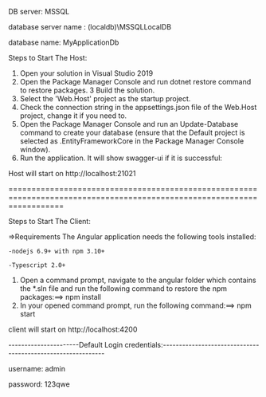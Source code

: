 

DB server: MSSQL

database server name : (localdb)\\MSSQLLocalDB

database name: MyApplicationDb

Steps to Start The Host:
1. Open your solution in Visual Studio 2019
2. Open the Package Manager Console and run dotnet restore command to restore packages.
3  Build the solution.
4. Select the 'Web.Host' project as the startup project.
5. Check the connection string in the appsettings.json file of the Web.Host project, change it if you need to.
6. Open the Package Manager Console and run an Update-Database command to create your database (ensure that the Default project is selected as .EntityFrameworkCore in the Package Manager Console window).
7. Run the application. It will show swagger-ui if it is successful:


Host will start on http://localhost:21021

========================================================================================================================

Steps to Start The Client:

=>Requirements
  The Angular application needs the following tools installed:
  
	-nodejs 6.9+ with npm 3.10+
	
	-Typescript 2.0+
	
	

1. Open a command prompt, navigate to the angular folder which contains the *.sln file and run the following command to restore the npm packages:==> npm install
2. In your opened command prompt, run the following command:==> npm start

client will start on http://localhost:4200

----------------------Default Login credentials:------------------------------------------------------------

username: admin

password: 123qwe

